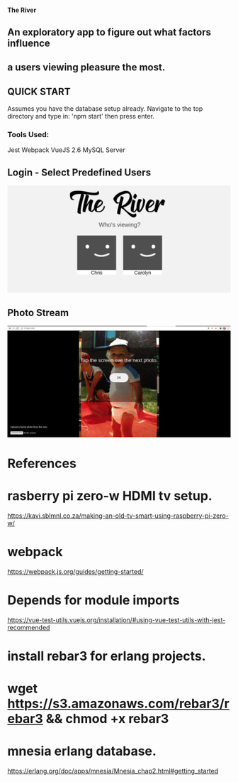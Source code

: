 #### The River

## An exploratory app to figure out what factors influence
## a users viewing pleasure the most.

## QUICK START

Assumes you have the database setup already.
Navigate to the top directory and type in:
'npm start'
then press enter.

### Tools Used:
Jest
Webpack
VueJS 2.6
MySQL Server



## Login - Select Predefined Users

![](screens/login-page.jpg)


## Photo Stream

![](screens/photo.jpg)


# References

# rasberry pi zero-w HDMI tv setup.
https://kavi.sblmnl.co.za/making-an-old-tv-smart-using-raspberry-pi-zero-w/

# webpack
https://webpack.js.org/guides/getting-started/

# Depends for module imports
https://vue-test-utils.vuejs.org/installation/#using-vue-test-utils-with-jest-recommended

# install rebar3 for erlang projects.
# wget https://s3.amazonaws.com/rebar3/rebar3 && chmod +x rebar3

# mnesia erlang database.
 https://erlang.org/doc/apps/mnesia/Mnesia_chap2.html#getting_started
